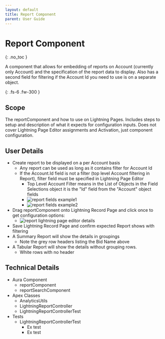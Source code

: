 ```yaml
---
layout: default
title: Report Component
parent: User Guide
---
```


# Report Component
{: .no_toc }


A component that allows for embedding of reports on Account (currently only Account) and the specification of the report data to display.   Also has a second field for filtering if the Account Id you need to use is on a separate object.

{: .fs-6 .fw-300 }

## Scope
The reportComponent and how to use on Lightning Pages.   Includes steps to setup and description of what it expects for configuration inputs.  Does not cover Lightning Page Editor assignments and Activation, just component configuration.

## User Details
- Create report to be displayed on a per Account basis
    - Any report can be used as long as it contains filter for Account Id
    - If the Account.Id field is not a filter (top level Account filtering in Report), filter field must be specified in Lightning Page Editor
        - Top Level Account Filter means in the List of Objects in the Field Selections object it is the "Id" field from the "Account" object fields
        - ![report fields example1](https://github.com/sfdcboss/voyajerwiki/blob/gh-pages/assets/images/reportComponentEx1.jpg)
        - ![report fields example2](https://github.com/sfdcboss/voyajerwiki/blob/gh-pages/assets/images/reportComponentEx2.jpg)
- Drag reportComponent onto Lightning Record Page and click once to get configuration options:
    - ![report lightning page editor details](https://github.com/sfdcboss/voyajerwiki/blob/gh-pages/assets/images/reportComponentOverview.jpg)
- Save Lightning Record Page and confirm expected Report shows with filtering
- A Summary Report will show the details in groupings
    - Note the grey row headers listing the Bid Name above
- A Tabular Report will show the details without grouping rows.
    - White rows with no header

## Technical Details
- Aura Component
    - reportComponent
    - reportSearchComponent
- Apex Classes
    - AnalyticsUtils
    - LightningReportController
    - LightningReportControllerTest
- Tests
    - LightningReportControllerTest
        - Ex test
        - Ex test

